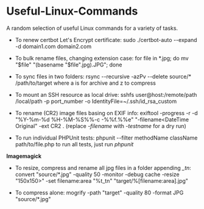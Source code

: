 # Useful-Linux-Commands
A random selection of useful Linux commands for a variety of tasks.

* To renew certbot Let's Encrypt certificate:
   sudo ./certbot-auto --expand -d domain1.com domain2.com

* To bulk rename files, changing extension case:
   for file in *.jpg; do 
   mv "$file" "(basename "$file".jpg).JPG"; done

* To sync files in two folders:
   rsync --recursive -azPv --delete source/* /path/to/target
   where a is for archive and z to compress

* To mount an SSH resource as local drive:
   sshfs user@host:/remote/path /local/path -p port_number -o IdentityFile=~/.ssh/id_rsa_custom

* To rename (CR2) image files basing on EXIF info:
   exiftool -progress -r -d "%Y-%m-%d %H-%M-%S%%-c -%%f.%%e" "-filename<DateTime Original" -ext CR2 .
   (replace *-filename* with *-testname* for a dry run)

* To run individual PHPUnit tests:
   phpunit --filter methodName className path/to/file.php
   to run all tests, just run *phpunit*

**Imagemagick**
* To resize, compress and rename all jpg files in a folder appending *_tn*:
   convert "source/*.jpg" -quality 50 -monitor -debug cache -resize "150x150>" -set filename:area "%t_tn" "target/%[filename:area].jpg"

* To compress alone:
   mogrify -path "target" -quality 80 -format JPG "source/*.jpg"
